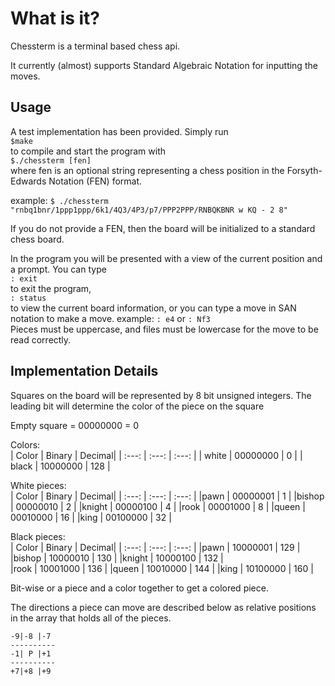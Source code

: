 # What is it?
Chessterm is a terminal based chess api. 

It currently (almost) supports Standard Algebraic Notation for inputting the
moves. 

## Usage
A test implementation has been provided. Simply run  
`$make`  
to compile and start
the program with  
`$./chessterm [fen]`  
where fen is an optional string 
representing a chess position in the Forsyth-Edwards Notation (FEN) format.

example: `$ ./chessterm "rnbq1bnr/1ppp1ppp/6k1/4Q3/4P3/p7/PPP2PPP/RNBQKBNR w KQ - 2 8"`

If you do not provide a FEN, then the board will be initialized to a standard
chess board.

In the program you will be presented with a view of the current position and
a prompt. You can type  
`: exit`  
to exit the program,  
`: status`  
to view the current board information, or you can type a move in SAN notation
to make a move.
example: `: e4` or `: Nf3`  
Pieces must be uppercase, and files must be lowercase for the move to be read
correctly.

## Implementation Details
Squares on the board will be represented by 8 bit unsigned integers.
The leading bit will determine the color of the piece on the square

Empty square = 00000000 = 0  

Colors:    
| Color     | Binary    | Decimal|
| :---:     | :---:     | :---:  |
| white     | 00000000  | 0      |
| black     | 10000000  | 128    |

White pieces:  
| Color     | Binary    | Decimal|
| :---:     | :---:     | :---:  |
|pawn       | 00000001  | 1      |
|bishop     | 00000010  | 2      | 
|knight     | 00000100  | 4      |
|rook       | 00001000  | 8      |
|queen      | 00010000  | 16     | 
|king       | 00100000  | 32     | 

Black pieces:  
| Color     | Binary    | Decimal|
| :---:     | :---:     | :---:  |
|pawn       | 10000001  | 129    | 
|bishop     | 10000010  | 130    | 
|knight     | 10000100  | 132    |    
|rook       | 10001000  | 136    | 
|queen      | 10010000  | 144    | 
|king       | 10100000  | 160    | 

Bit-wise or a piece and a color together to get a colored piece.

The directions a piece can move are described below as relative positions in
the array that holds all of the pieces.

    -9|-8 |-7
    ----------
    -1| P |+1  
    ----------  
    +7|+8 |+9

